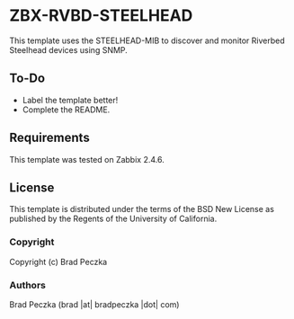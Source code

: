 ZBX-RVBD-STEELHEAD
==============

This template uses the STEELHEAD-MIB to discover and monitor Riverbed Steelhead devices using SNMP.

To-Do
-----

  * Label the template better!
  * Complete the README.

Requirements
------------

This template was tested on Zabbix 2.4.6.

License
-------

This template is distributed under the terms of the BSD New License as published by the Regents of the University of California.

### Copyright

  Copyright (c) Brad Peczka

### Authors
  
  Brad Peczka
  (brad |at| bradpeczka |dot| com)
